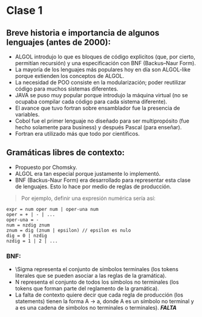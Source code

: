 # Clase 1

## Breve historia e importancia de algunos lenguajes (antes de 2000):
- ALGOL introdujo lo que es bloques de código explicitos (que, por cierto, permitían recursión) y una especificación con BNF (Backus–Naur Form). 
- La mayoría de los lenguajes más populares hoy en día son ALGOL-like porque extienden los conceptos de ALGOL.
- La necesidad de POO consiste en la modularización; poder reutilizar código para muchos sistemas diferentes.
- JAVA se puso muy popular porque introdujo la máquina virtual (no se ocupaba compilar cada código para cada sistema diferente).
- El avance que tuvo fortran sobre ensamblador fue la presencia de variables.
- Cobol fue el primer lenguaje no diseñado para ser multipropósito (fue hecho solamente para business) y después Pascal (para enseñar).
- Fortran era utilizado más que todo por científicos.

## Gramáticas libres de contexto:
- Propuesto por Chomsky.
- ALGOL era tan especial porque justamente lo implementó.
- BNF (Backus-Naur Form) era desarrollado para representar esta clase de lenguajes. Esto lo hace por medio de reglas de producción.
> Por ejemplo, definir una expresión numérica sería así:
```
expr = num oper num | oper-una num
oper = + | - | ...
oper-una = -
num = nzdig znum
znum = dig (znum | epsilon) // epsilon es nulo
dig = 0 | nzdig
nzdig = 1 | 2 | ...
```
### BNF:
- \Sigma representa el conjunto de símbolos terminales (los tokens literales que se pueden asociar a las reglas de la gramática).
- N representa el conjunto de todos los símbolos no terminales (los tokens que forman parte del reglamento de la gramática).
- La falta de contexto quiere decir que cada regla de producción (los statements) tienen la forma A -> a, donde A es un símbolo no terminal y a es una cadena de simbolos no terminales o terminales).
***FALTA***
